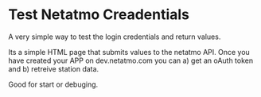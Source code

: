 # Test Netatmo Creadentials
A very simple way to test the login credentials and return values.

Its a simple HTML page that submits values to the netatmo API.
Once you have created your APP on dev.netatmo.com you can a) get an oAuth token and b) retreive station data.

Good for start or debuging.
